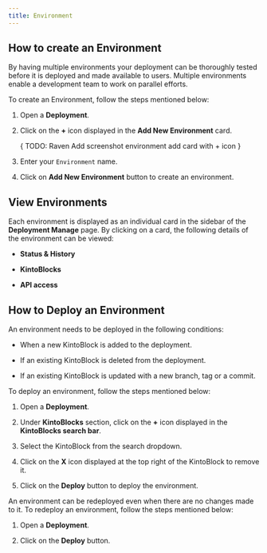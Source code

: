 ```yaml
---
title: Environment
---
```


## How to create an Environment

By having multiple environments your deployment can be thoroughly tested before it is deployed and made available to users. Multiple environments enable a development team to work on parallel efforts.

To create an Environment, follow the steps mentioned below:

1. Open a **Deployment**.

2. Click on the **+** icon displayed in the **Add New Environment** card.

    { TODO: Raven Add screenshot environment add card with + icon }

3. Enter your `Environment` name.

4. Click on **Add New Environment** button to create an environment.


## View Environments

Each environment is displayed as an individual card in the sidebar of the **Deployment Manage** page. By clicking on a card, the following details of the environment can be viewed:

- **Status & History**

- **KintoBlocks**

- **API access**


## How to Deploy an Environment

An environment needs to be deployed in the following conditions:

- When a new KintoBlock is added to the deployment.

- If an existing KintoBlock is deleted from the deployment.

- If an existing KintoBlock is updated with a new branch, tag or a commit.

To deploy an environment, follow the steps mentioned below:

1. Open a **Deployment**.

2. Under **KintoBlocks** section, click on the **+** icon displayed in the **KintoBlocks search bar**.

3. Select the KintoBlock from the search dropdown.

4. Click on the **X** icon displayed at the top right of the KintoBlock to remove it.

5. Click on the **Deploy** button to deploy the environment.

An environment can be redeployed even when there are no changes made to it. To redeploy an environment, follow the steps mentioned below:

1. Open a **Deployment**.

2. Click on the **Deploy** button.
